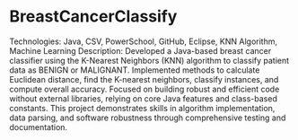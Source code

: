 # BreastCancerClassify
Technologies: Java, CSV, PowerSchool, GitHub, Eclipse, KNN Algorithm, Machine Learning
Description: Developed a Java-based breast cancer classifier using the K-Nearest Neighbors (KNN) algorithm to classify patient data as BENIGN or MALIGNANT. Implemented methods to calculate Euclidean distance, find the K-nearest neighbors, classify instances, and compute overall accuracy. Focused on building robust and efficient code without external libraries, relying on core Java features and class-based constants. This project demonstrates skills in algorithm implementation, data parsing, and software robustness through comprehensive testing and documentation.
